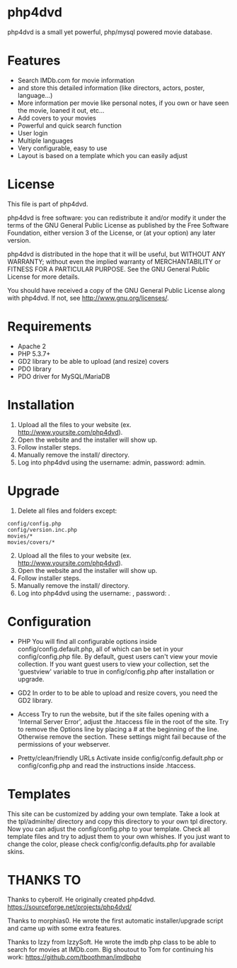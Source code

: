 php4dvd
=======

php4dvd is a small yet powerful, php/mysql powered movie database.

Features
=======

* Search IMDb.com for movie information
* and store this detailed information (like directors, actors, poster, language...)
* More information per movie like personal notes, if you own or have seen the movie, loaned it out, etc...
* Add covers to your movies
* Powerful and quick search function
* User login
* Multiple languages
* Very configurable, easy to use
* Layout is based on a template which you can easily adjust

License
=======

This file is part of php4dvd.

php4dvd is free software: you can redistribute it and/or modify
it under the terms of the GNU General Public License as published by
the Free Software Foundation, either version 3 of the License, or
(at your option) any later version.

php4dvd is distributed in the hope that it will be useful,
but WITHOUT ANY WARRANTY; without even the implied warranty of
MERCHANTABILITY or FITNESS FOR A PARTICULAR PURPOSE.  See the
GNU General Public License for more details.

You should have received a copy of the GNU General Public License
along with php4dvd. If not, see <http://www.gnu.org/licenses/>.

Requirements
=======

- Apache 2
- PHP 5.3.7+
- GD2 library to be able to upload (and resize) covers
- PDO library
- PDO driver for MySQL/MariaDB

Installation
=======
1. Upload all the files to your website
   (ex. http://www.yoursite.com/php4dvd).
2. Open the website and the installer will show up.
3. Follow installer steps.
4. Manually remove the install/ directory.
5. Log into php4dvd using the username: admin, password: admin.
	
Upgrade
=======
1. Delete all files and folders except:
```
config/config.php
config/version.inc.php
movies/*
movies/covers/*
```
2. Upload all the files to your website
   (ex. http://www.yoursite.com/php4dvd).
3. Open the website and the installer will show up.
4. Follow installer steps.
5. Manually remove the install/ directory.
6. Log into php4dvd using the username: <your-username>, password: <your-password>.

Configuration
=======
    
* PHP
You will find all configurable options inside config/config.default.php,
all of which can be set in your config/config.php file. 
By default, guest users can't view your movie collection. If you want guest
users to view your collection, set the 'guestview' variable to true in
config/config.php after installation or upgrade.

* GD2
In order to to be able to upload and resize covers, you need the GD2 library.

* Access
Try to run the website, but if the site failes opening with a 'Internal 
Server Error', adjust the .htaccess file in the root of the site.
Try to remove the Options line by placing a # at the beginning of the line.
Otherwise remove the <Files> section. These settings might fail because of
the permissions of your webserver.

* Pretty/clean/friendly URLs
Activate inside config/config.default.php or config/config.php and read
the instructions inside .htaccess.
    
Templates
=======

This site can be customized by adding your own template. Take a look at the
tpl/adminlte/ directory and copy this directory to your own tpl directory.
Now you can adjust the config/config.php to your template. Check all 
template files and try to adjust them to your own whishes.
If you just want to change the color, please check config/config.defaults.php
for available skins.
    
THANKS TO
=======

Thanks to cyberolf. He originally created php4dvd.
https://sourceforge.net/projects/php4dvd/

Thanks to morphias0. He wrote the first automatic installer/upgrade script 
and came up with some extra features.
 
Thanks to Izzy from IzzySoft. He wrote the imdb php class to be able to 
search for movies at IMDb.com. Big shoutout to Tom for continuing his work:
https://github.com/tboothman/imdbphp